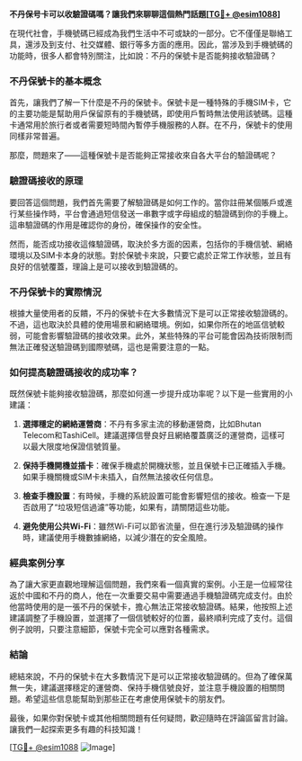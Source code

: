 **不丹保号卡可以收驗證碼嗎？讓我們來聊聊這個熱門話題[[TG💪+ @esim1088](https://t.me/s/esim1088)]**

在現代社會，手機號碼已經成為我們生活中不可或缺的一部分。它不僅僅是聯絡工具，還涉及到支付、社交媒體、銀行等多方面的應用。因此，當涉及到手機號碼的功能時，很多人都會特別關注，比如說：不丹的保號卡是否能夠接收驗證碼？

### 不丹保號卡的基本概念

首先，讓我們了解一下什麼是不丹的保號卡。保號卡是一種特殊的手機SIM卡，它的主要功能是幫助用戶保留原有的手機號碼，即使用戶暫時無法使用該號碼。這種卡通常用於旅行者或者需要短時間內暫停手機服務的人群。在不丹，保號卡的使用同樣非常普遍。

那麼，問題來了——這種保號卡是否能夠正常接收來自各大平台的驗證碼呢？

### 驗證碼接收的原理

要回答這個問題，我們首先需要了解驗證碼是如何工作的。當你註冊某個賬戶或進行某些操作時，平台會通過短信發送一串數字或字母組成的驗證碼到你的手機上。這串驗證碼的作用是確認你的身份，確保操作的安全性。

然而，能否成功接收這條驗證碼，取決於多方面的因素，包括你的手機信號、網絡環境以及SIM卡本身的狀態。對於保號卡來說，只要它處於正常工作狀態，並且有良好的信號覆蓋，理論上是可以接收到驗證碼的。

### 不丹保號卡的實際情況

根據大量使用者的反饋，不丹的保號卡在大多數情況下是可以正常接收驗證碼的。不過，這也取決於具體的使用場景和網絡環境。例如，如果你所在的地區信號較弱，可能會影響驗證碼的接收效果。此外，某些特殊的平台可能會因為技術限制而無法正確發送驗證碼到國際號碼，這也是需要注意的一點。

### 如何提高驗證碼接收的成功率？

既然保號卡能夠接收驗證碼，那麼如何進一步提升成功率呢？以下是一些實用的小建議：

1. **選擇穩定的網絡運營商**：不丹有多家主流的移動運營商，比如Bhutan Telecom和TashiCell。建議選擇信譽良好且網絡覆蓋廣泛的運營商，這樣可以最大限度地保證信號質量。
   
2. **保持手機開機並插卡**：確保手機處於開機狀態，並且保號卡已正確插入手機。如果手機關機或SIM卡未插入，自然無法接收任何信息。

3. **檢查手機設置**：有時候，手機的系統設置可能會影響短信的接收。檢查一下是否啟用了“垃圾短信過濾”等功能，如果有，請關閉這些功能。

4. **避免使用公共Wi-Fi**：雖然Wi-Fi可以節省流量，但在進行涉及驗證碼的操作時，建議使用手機數據網絡，以減少潛在的安全風險。

### 經典案例分享

為了讓大家更直觀地理解這個問題，我們來看一個真實的案例。小王是一位經常往返於中國和不丹的商人，他在一次重要交易中需要通過手機驗證碼完成支付。由於他當時使用的是一張不丹的保號卡，擔心無法正常接收驗證碼。結果，他按照上述建議調整了手機設置，並選擇了一個信號較好的位置，最終順利完成了支付。這個例子說明，只要注意細節，保號卡完全可以應對各種需求。

### 結論

總結來說，不丹的保號卡在大多數情況下是可以正常接收驗證碼的。但為了確保萬無一失，建議選擇穩定的運營商、保持手機信號良好，並注意手機設置的相關問題。希望這些信息能幫助到那些正在考慮使用保號卡的朋友們。

最後，如果你對保號卡或其他相關問題有任何疑問，歡迎隨時在評論區留言討論。讓我們一起探索更多有趣的科技知識！

[[TG💪+ @esim1088](https://t.me/s/esim1088) ![Image](https://i.postimg.cc/4NQfJmqS/Snipaste-2025-05-13-00-14-12.png)]